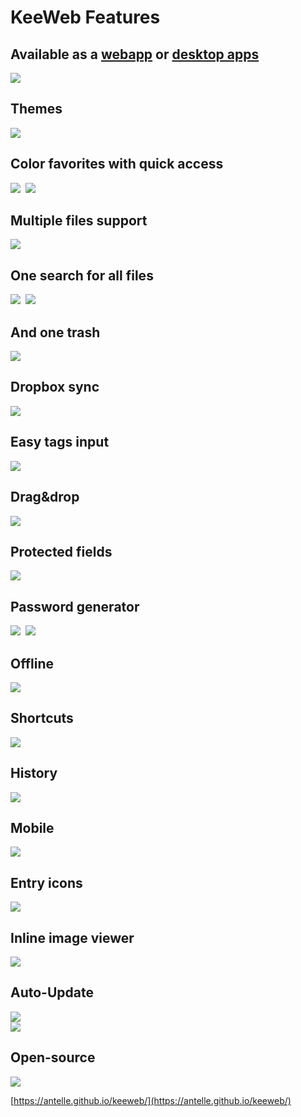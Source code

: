 # KeeWeb Features
## Available as a [webapp](https://antelle.github.io/keeweb/) or [desktop apps](https://github.com/antelle/keeweb/releases/latest)
![ ](https://habrastorage.org/files/a95/8ae/a5c/a958aea5c66d41a685ff283bfb453c39.png)
## Themes
![ ](https://habrastorage.org/files/b6e/ea1/425/b6eea14254c94449be2b3f335bd7ea63.png)
## Color favorites with quick access
![ ](https://habrastorage.org/files/dfd/619/89d/dfd61989d83542caba59f42d7e19714d.png)&nbsp;
![ ](https://habrastorage.org/files/074/f95/5ed/074f955edb334740900383dedc0c64b2.png)
## Multiple files support
![ ](https://habrastorage.org/files/16b/e21/5de/16be215de3314340a7c873e34f2e4adc.png)
## One search for all files
![ ](https://habrastorage.org/files/d9e/685/cd4/d9e685cd4177469da6123e60d7490486.png)&nbsp;
![ ](https://habrastorage.org/files/8fe/c69/7d3/8fec697d3392429a9e8d60f5b795abe5.png)
## And one trash
![ ](https://habrastorage.org/files/a3b/0c1/ca3/a3b0c1ca3d104b21af6372f915b318ef.png)
## Dropbox sync
![ ](https://habrastorage.org/files/8db/1d4/11c/8db1d411ca404fada936b470cfb9ca20.png)
## Easy tags input
![ ](https://habrastorage.org/files/4ba/000/bba/4ba000bbaba842b296749a6872b9e0aa.png)
## Drag&amp;drop
![ ](https://habrastorage.org/files/4c5/37a/e5f/4c537ae5f5404b64ad2c3110f7badc0b.png)
## Protected fields
![ ](https://habrastorage.org/files/40a/77b/fd2/40a77bfd2b66437fb8cf7ca007f7b45b.png)
## Password generator
![ ](https://habrastorage.org/files/69b/cbd/343/69bcbd3432ca456396c6d2a1ebc760df.png)&nbsp;
![ ](https://habrastorage.org/files/5bd/9f1/26f/5bd9f126f6d4496083258fc31d04db19.png)
## Offline
![ ](https://habrastorage.org/files/3d5/5d1/7c4/3d55d17c486b46529c38bdfff3284aa2.png)
## Shortcuts
![ ](https://habrastorage.org/files/f2c/115/19f/f2c11519f4e447a3bc18b03ec0437e34.png)
## History
![ ](https://habrastorage.org/files/980/92f/214/98092f2148754d91ac7711e57bc71747.png)
## Mobile
![ ](https://habrastorage.org/files/1f2/91b/b75/1f291bb75ffd4d35838be7f2d3f41345.png)
## Entry icons
![ ](https://habrastorage.org/files/a70/0ea/a55/a700eaa558b941acacbad19d6ad9dbc8.png)
## Inline image viewer
![ ](https://habrastorage.org/files/f80/e43/45d/f80e4345df354b4aa4ec67c29efb5153.png)
## Auto-Update
![ ](https://habrastorage.org/files/714/4c1/02f/7144c102fe9344b4957385c51af82f76.png)  
![ ](https://habrastorage.org/files/2ba/253/ee6/2ba253ee6f224ed6a3770e0e1162c269.png)
## Open-source
![ ](https://habrastorage.org/files/0dc/19f/38d/0dc19f38dcac4415a831cd0fec4ceef7.png)  
  
[https://antelle.github.io/keeweb/](https://antelle.github.io/keeweb/)
